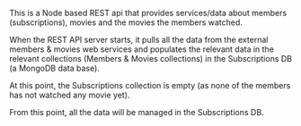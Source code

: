 This is a Node based REST api that provides services/data about members (subscriptions), movies and the movies the members watched.

When the REST API server starts, it pulls all the data from the external members & movies web services and populates the relevant data in the relevant collections (Members & Movies collections) in the Subscriptions DB (a MongoDB data base).

At this point, the Subscriptions collection is empty (as none of the members has not watched any movie yet).

From this point, all the data will be managed in the Subscriptions DB.
